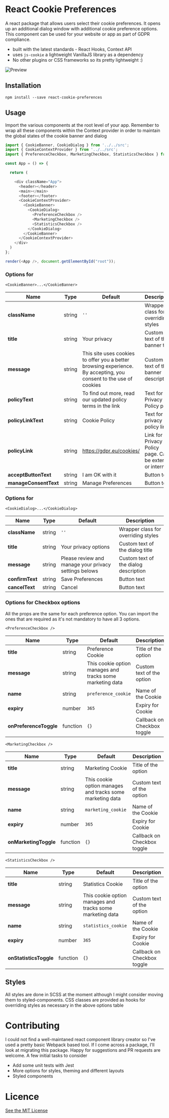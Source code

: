 # React Cookie Preferences
A react package that allows users select their cookie preferences. It opens up an additional dialog window with additional cookie preference options. This component can be used for your website or app as part of GDPR compliance. 

- built with the latest standards - React Hooks, Context API
- uses `js-cookie` a lightweight VanillaJS library as a dependency
- No other plugins or CSS frameworks so its pretty lightweight :)

![Preview](https://raw.githubusercontent.com/Palmabit-IT/react-cookie-law/master/banner_preview.png)

## Installation

```
npm install --save react-cookie-preferences
```

## Usage

Import the various components at the root level of your app. Remember to wrap all these components within the Context provider in order to maintain the global states of the cookie banner and dialog

```js
import { CookieBanner, CookieDialog } from '../../src';
import { CookieContextProvider } from '../../src';
import { PreferenceCheckbox, MarketingCheckbox, StatisticsCheckbox } from '../../src';

const App = () => {

  return (

    <div className="App">
      <header></header>
      <main></main>
      <footer></footer>
      <CookieContextProvider>
        <CookieBanner>
          <CookieDialog>
            <PreferenceCheckbox />
            <MarketingCheckbox />
            <StatisticsCheckbox />
          </CookieDialog>
        </CookieBanner>
      </CookieContextProvider>
    </div>
  )
};

render(<App />, document.getElementById("root"));

```

### Options for 
```
<CookieBanner>...</CookieBanner>
```




|Name|Type|Default|Description|
|----|----|-------|-----------|
| **className** | string | `''` | Wrapper class for overriding styles |
| **title** | string | Your privacy| Custom text of the banner title |
| **message** | string | This site uses cookies to offer you a better browsing experience. By accepting, you consent to the use of cookies| Custom text of the banner description |
| **policyText** | string | To find out more, read our updated policy terms in the link | Text for the Privacy Policy page | 
| **policyLinkText** | string | Cookie Policy | Text for the privacy policy link |
| **policyLink** | string | https://gdpr.eu/cookies/ | Link for the Privacy Policy page. Can be external or internal |
| **acceptButtonText** | string | I am OK with it | Button text |
| **manageConsentText** | string | Manage Preferences | Button text |

### Options for 
```
<CookieDialog>...</CookieDialog>
```

|Name|Type|Default|Description|
|----|----|-------|-----------|
| **className** | string | `''` | Wrapper class for overriding styles |
| **title** | string | Your privacy options| Custom text of the dialog title |
| **message** | string | Please review and manage your privacy settings belows| Custom text of the dialog description |
| **confirmText** | string | Save Preferences | Button text |
| **cancelText** | string | Cancel | Button text |

### Options for Checkbox options 

All the props are the same for each preference option. You can import the ones that are required as it's not mandatory to have all 3 options.


```
<PreferenceCheckbox />
```

|Name|Type|Default|Description|
|----|----|-------|-----------|
| **title** | string | Preference Cookie| Title of the option |
| **message** | string | This cookie option manages and tracks some marketing data| Custom text of the option |
| **name** | string | `preference_cookie` | Name of the Cookie |
| **expiry** | number | `365` | Expiry for Cookie |
| **onPreferenceToggle** | function | `{}` | Callback on Checkbox toggle |

```
<MarketingCheckbox />
```

|Name|Type|Default|Description|
|----|----|-------|-----------|
| **title** | string | Marketing Cookie| Title of the option |
| **message** | string | This cookie option manages and tracks some marketing data| Custom text of the option |
| **name** | string | `marketing_cookie` | Name of the Cookie |
| **expiry** | number | `365` | Expiry for Cookie |
| **onMarketingToggle** | function | `{}` | Callback on Checkbox toggle |

```
<StatisticsCheckbox />
```

|Name|Type|Default|Description|
|----|----|-------|-----------|
| **title** | string | Statistics Cookie| Title of the option |
| **message** | string | This cookie option manages and tracks some marketing data| Custom text of the option |
| **name** | string | `statistics_cookie` | Name of the Cookie |
| **expiry** | number | `365` | Expiry for Cookie |
| **onStatisticsToggle** | function | `{}` | Callback on Checkbox toggle |

## Styles

All styles are done in SCSS at the moment although I might consider moving them to styled-components. CSS classes are provided as hooks for overriding styles as necessary in the above options table


# Contributing

I could not find a well-maintaned react component library creator so I've used a pretty basic Webpack based tool. If I come across a package, I'll look at migrating this package. Happy for suggestions and PR requests are welcome. A few initial tasks to consider

- Add some unit tests with Jest
- More options for styles, theming and different layouts
- Styled components

# Licence

[See the MIT License](http://opensource.org/licenses/MIT)